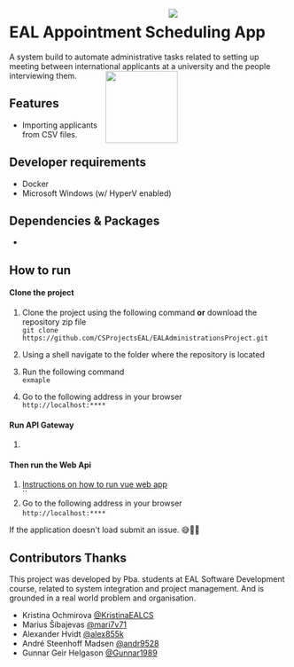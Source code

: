 <img style="margin-right: 200px;float:right;" src="https://img.shields.io/badge/development%20status-active-brightgreen.svg"><div></div>
# EAL Appointment Scheduling App
A system build to automate administrative tasks related to setting up meeting between international applicants at a university and the people interviewing them.
<img style="margin-right: 200px;float:right;" src="https://octodex.github.com/images/daftpunktocat-thomas.gif" width="130" align="right">

## Features
- Importing applicants from CSV files.

## Developer requirements
* Docker 
* Microsoft Windows (w/ HyperV enabled)

## Dependencies & Packages
- 

## How to run

#### Clone the project
1. Clone the project using the  following command **or** download the repository zip file <br>
`git clone https://github.com/CSProjectsEAL/EALAdministrationsProject.git`

1. Using a shell navigate to the folder where the repository is located

1. Run the following command <br>
`exmaple`

1. Go to the following address in your browser <br>
`http://localhost:****`

#### Run API Gateway
1.

#### Then run the Web Api

1. [Instructions on how to run vue web app](/CSProjectsEAL/EALAdministrationsProject/tree/WebApp/webapp) <br>
``
1. Go to the following address in your browser <br>
`http://localhost:****`

If the application doesn't load submit an issue. 😅👍🏻

## Contributors Thanks
This project was developed by Pba. students at EAL Software Development course, related to system integration and project management. And is grounded in a real world problem and organisation.

- Kristina Ochmirova <a href="https://github.com/KristinaEALCS">@KristinaEALCS</a>
- Marius Šibajevas <a href="https://github.com/mari7v71">@mari7v71</a>
- Alexander Hvidt <a href="https://github.com/alex855k">@alex855k</a>
- André Steenhoff Madsen <a href="https://github.com/andr9528">@andr9528</a>
- Gunnar Geir Helgason <a href="https://github.com/Gunnar1989">@Gunnar1989</a> 
